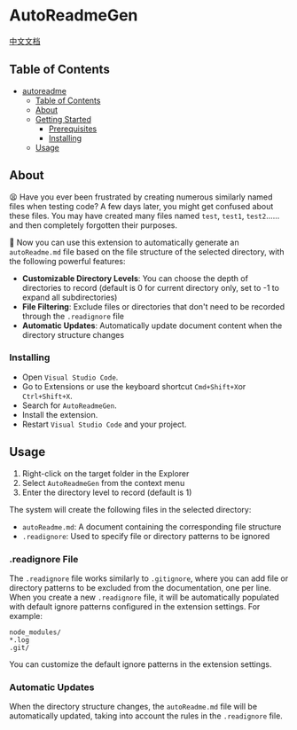 <!--
 * @Author: rtzhang
 * @Date: 2025-03-15 20:39:11
 * @LastEditors: rtzhang
 * @LastEditTime: 2025-03-16 11:18:55
 * @Description: Please fill in the introduction
-->
# AutoReadmeGen

[中文文档](./doc/readme_cn.md)

## Table of Contents

- [autoreadme](#autoreadme)
  - [Table of Contents](#table-of-contents)
  - [About ](#about-)
  - [Getting Started ](#getting-started-)
    - [Prerequisites](#prerequisites)
    - [Installing](#installing)
  - [Usage ](#usage-)

## About <a name = "about"></a>

😫 Have you ever been frustrated by creating numerous similarly named files when testing code? A few days later, you might get confused about these files. You may have created many files named `test`, `test1`, `test2`...... and then completely forgotten their purposes.


🎉 Now you can use this extension to automatically generate an `autoReadme.md` file based on the file structure of the selected directory, with the following powerful features:

- **Customizable Directory Levels**: You can choose the depth of directories to record (default is 0 for current directory only, set to -1 to expand all subdirectories)
- **File Filtering**: Exclude files or directories that don't need to be recorded through the `.readignore` file
- **Automatic Updates**: Automatically update document content when the directory structure changes


<!-- ## Getting Started <a name = "getting_started"></a>

These instructions will get you a copy of the project up and running on your local machine for development and testing purposes. See [deployment](#deployment) for notes on how to deploy the project on a live system.

### Prerequisites

What things you need to install the software and how to install them.

```
Give examples
``` -->

### Installing

- Open `Visual Studio Code`.
- Go to Extensions or use the keyboard shortcut `Cmd+Shift+X`or `Ctrl+Shift+X`.
- Search for `AutoReadmeGen`.
- Install the extension.
- Restart `Visual Studio Code` and your project.


## Usage <a name = "usage"></a>

1. Right-click on the target folder in the Explorer
2. Select `AutoReadmeGen` from the context menu
3. Enter the directory level to record (default is 1)

The system will create the following files in the selected directory:
- `autoReadme.md`: A document containing the corresponding file structure
- `.readignore`: Used to specify file or directory patterns to be ignored

### .readignore File

The `.readignore` file works similarly to `.gitignore`, where you can add file or directory patterns to be excluded from the documentation, one per line. When you create a new `.readignore` file, it will be automatically populated with default ignore patterns configured in the extension settings. For example:

```
node_modules/
*.log
.git/
```

You can customize the default ignore patterns in the extension settings.

### Automatic Updates

When the directory structure changes, the `autoReadme.md` file will be automatically updated, taking into account the rules in the `.readignore` file.

